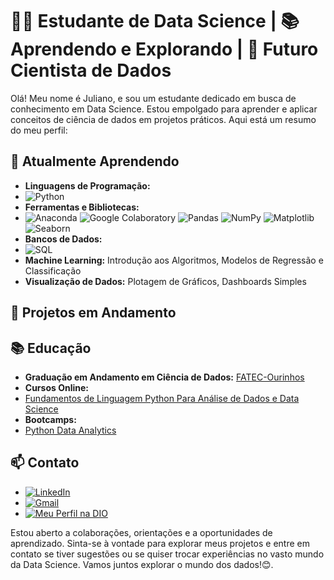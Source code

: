 # 👩‍💻 Estudante de Data Science | 📚 Aprendendo e Explorando | 🚀 Futuro Cientista de Dados

Olá! Meu nome é Juliano, e sou um estudante dedicado em busca de conhecimento em Data Science. Estou empolgado para aprender e aplicar conceitos de ciência de dados em projetos práticos. Aqui está um resumo do meu perfil:

## 🌱 Atualmente Aprendendo

- **Linguagens de Programação:**
- ![Python](https://img.shields.io/badge/Python-3776AB?style=for-the-badge&logo=python&logoColor=white)
- **Ferramentas e Bibliotecas:** 
- ![Anaconda](https://img.shields.io/badge/Anaconda-44A833?style=for-the-badge&logo=anaconda&logoColor=white) ![Google Colaboratory](https://img.shields.io/badge/Google%20Colaboratory-F9AB00?style=for-the-badge&logo=googlecolab&logoColor=white) ![Pandas](https://img.shields.io/badge/Pandas-150458?style=for-the-badge&logo=pandas&logoColor=white) ![NumPy](https://img.shields.io/badge/NumPy-013243?style=for-the-badge&logo=numpy&logoColor=white) ![Matplotlib](https://img.shields.io/badge/Matplotlib-3776AB?style=for-the-badge&logo=python&logoColor=white) ![Seaborn](https://img.shields.io/badge/Seaborn-0077B5?style=for-the-badge&logo=python&logoColor=white)
- **Bancos de Dados:**
- ![SQL](https://img.shields.io/badge/SQL-4479A1?style=for-the-badge&logo=sql&logoColor=white)
- **Machine Learning:** Introdução aos Algoritmos, Modelos de Regressão e Classificação
- **Visualização de Dados:** Plotagem de Gráficos, Dashboards Simples

## 🚀 Projetos em Andamento


## 📚 Educação

- **Graduação em Andamento em Ciência de Dados:** [FATEC-Ourinhos](https://www.fatecourinhos.edu.br/)
- **Cursos Online:**
- [Fundamentos de Linguagem Python Para Análise de Dados e Data Science](https://www.datascienceacademy.com.br/path-player?courseid=fundamentos-de-linguagem-python-para-analise-de-dados-e-data-science&unit=63eeea585bd5a8485e01d102Unit)
- **Bootcamps:**
- [Python Data Analytics](https://web.dio.me/track/8b170530-da6f-487f-8774-c0bc58254f6c)

## 📫 Contato

- [![LinkedIn](https://img.shields.io/badge/LinkedIn-0077B5?style=for-the-badge&logo=linkedin&logoColor=white)](https://www.linkedin.com/in/juliano-pedroso-0bb5792a0/)
- [![Gmail](https://img.shields.io/badge/Gmail-333333?style=for-the-badge&logo=gmail&logoColor=red)](mailto:juliano.pdroso@gmail.com)
- [![Meu Perfil na DIO](https://img.shields.io/badge/Meu%20Perfil%20na%20DIO-FF0000?style=for-the-badge&logo=digitalocean&logoColor=white)](https://www.dio.me/users/juliano_academic)


  
Estou aberto a colaborações, orientações e a oportunidades de aprendizado. Sinta-se à vontade para explorar meus projetos e entre em contato se tiver sugestões ou se quiser trocar experiências no vasto mundo da Data Science. Vamos juntos explorar o mundo dos dados!😊.
